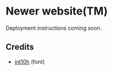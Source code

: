 # Newer website(TM)

Deployment instructions coming soon.

## Credits

 - [int10h](https://int10h.org/oldschool-pc-fonts/) (font)
